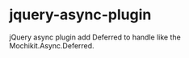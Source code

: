 jquery-async-plugin
===================

jQuery async plugin add Deferred to handle like the Mochikit.Async.Deferred.
